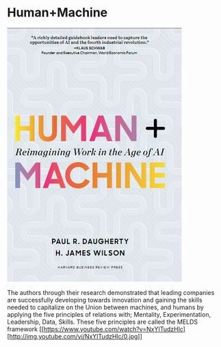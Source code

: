 # Human+Machine

![image](https://github.com/JonathanJuez/Human-plus-Machine/blob/main/human.JPG)

The authors through their research demonstrated that leading companies are successfully developing towards innovation and gaining the skills needed to capitalize on the Union between machines, and humans by applying the five principles of relations with; Mentality, Experimentation, Leadership, Data, Skills. These five principles are called the MELDS framework
[[https://www.youtube.com/watch?v=NxYITudzHlc][http://img.youtube.com/vi/NxYITudzHlc/0.jpg]]
